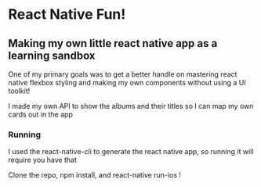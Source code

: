 # React Native Fun!

## Making my own little react native app as a learning sandbox
One of my primary goals was to get a better handle on mastering react native flexbox styling and making my own components without using a UI toolkit!

I made my own API to show the albums and their titles so I can map my own cards out in the app

### Running
I used the react-native-cli to generate the react native app, so running it will require you have that

Clone the repo, npm install, and react-native run-ios !